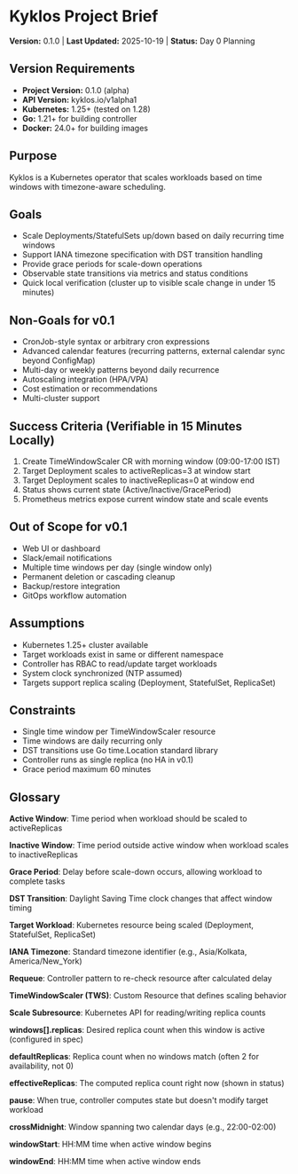 # Kyklos Project Brief

**Version:** 0.1.0 | **Last Updated:** 2025-10-19 | **Status:** Day 0 Planning

## Version Requirements
- **Project Version:** 0.1.0 (alpha)
- **API Version:** kyklos.io/v1alpha1
- **Kubernetes:** 1.25+ (tested on 1.28)
- **Go:** 1.21+ for building controller
- **Docker:** 24.0+ for building images

## Purpose
Kyklos is a Kubernetes operator that scales workloads based on time windows with timezone-aware scheduling.

## Goals
- Scale Deployments/StatefulSets up/down based on daily recurring time windows
- Support IANA timezone specification with DST transition handling
- Provide grace periods for scale-down operations
- Observable state transitions via metrics and status conditions
- Quick local verification (cluster up to visible scale change in under 15 minutes)

## Non-Goals for v0.1
- CronJob-style syntax or arbitrary cron expressions
- Advanced calendar features (recurring patterns, external calendar sync beyond ConfigMap)
- Multi-day or weekly patterns beyond daily recurrence
- Autoscaling integration (HPA/VPA)
- Cost estimation or recommendations
- Multi-cluster support

## Success Criteria (Verifiable in 15 Minutes Locally)
1. Create TimeWindowScaler CR with morning window (09:00-17:00 IST)
2. Target Deployment scales to activeReplicas=3 at window start
3. Target Deployment scales to inactiveReplicas=0 at window end
4. Status shows current state (Active/Inactive/GracePeriod)
5. Prometheus metrics expose current window state and scale events

## Out of Scope for v0.1
- Web UI or dashboard
- Slack/email notifications
- Multiple time windows per day (single window only)
- Permanent deletion or cascading cleanup
- Backup/restore integration
- GitOps workflow automation

## Assumptions
- Kubernetes 1.25+ cluster available
- Target workloads exist in same or different namespace
- Controller has RBAC to read/update target workloads
- System clock synchronized (NTP assumed)
- Targets support replica scaling (Deployment, StatefulSet, ReplicaSet)

## Constraints
- Single time window per TimeWindowScaler resource
- Time windows are daily recurring only
- DST transitions use Go time.Location standard library
- Controller runs as single replica (no HA in v0.1)
- Grace period maximum 60 minutes

## Glossary

**Active Window**: Time period when workload should be scaled to activeReplicas

**Inactive Window**: Time period outside active window when workload scales to inactiveReplicas

**Grace Period**: Delay before scale-down occurs, allowing workload to complete tasks

**DST Transition**: Daylight Saving Time clock changes that affect window timing

**Target Workload**: Kubernetes resource being scaled (Deployment, StatefulSet, ReplicaSet)

**IANA Timezone**: Standard timezone identifier (e.g., Asia/Kolkata, America/New_York)

**Requeue**: Controller pattern to re-check resource after calculated delay

**TimeWindowScaler (TWS)**: Custom Resource that defines scaling behavior

**Scale Subresource**: Kubernetes API for reading/writing replica counts

**windows[].replicas**: Desired replica count when this window is active (configured in spec)

**defaultReplicas**: Replica count when no windows match (often 2 for availability, not 0)

**effectiveReplicas**: The computed replica count right now (shown in status)

**pause**: When true, controller computes state but doesn't modify target workload

**crossMidnight**: Window spanning two calendar days (e.g., 22:00-02:00)

**windowStart**: HH:MM time when active window begins

**windowEnd**: HH:MM time when active window ends
